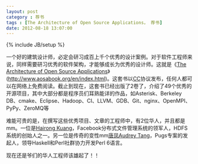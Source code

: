```yaml
---
layout: post
category : 荐书
tags : [The Architecture of Open Source Applications， 荐书]
date: 2012-08-18 13:07:00
---
```

{% include JB/setup %}

   一个好的建筑设计师，必定会研习成百上千个优秀的设计案例。对于软件工程师来说，同样需要研习优秀的软件架构，才能够成长为优秀的设计师。这就是《[The Architecture of Open Source Applications](http://www.aosabook.org/en/index.html)》(http://www.aosabook.org/en/index.html)。这套书以[CC](http://creativecommons.org/licenses/by/3.0/legalcode)协议发布，任何人都可以在网络上免费阅读。截止到现在，这套书已经出版了2卷了，介绍了49个优秀的开源项目，其中大部分都是程序员们耳熟能详的作品，如Asterisk、Berkeley DB、cmake、Eclipse、Hadoop、CI、LLVM、GDB、Git、nginx、OpenMPI、PyPy、ZeroMQ等

   难能可贵的是，在撰写这些优秀项目、文章的工程师中，有2位华人，并且都是mm。一位是[Hairong Kuang](http://www.linkedin.com/in/kuanghairong)，Facebook分布式文件管理系统的领军人，HDFS系统的创始人之一。另一位是传奇的变性mm[唐凤Audrey Tang](http://zh.wikipedia.org/zh/%E5%94%90%E9%B3%B3)，Pugs专案的发起人，领导Haskell和Perl社群协力开发Perl 6语言。

   现在还是爷们的华人工程师该雄起了！！